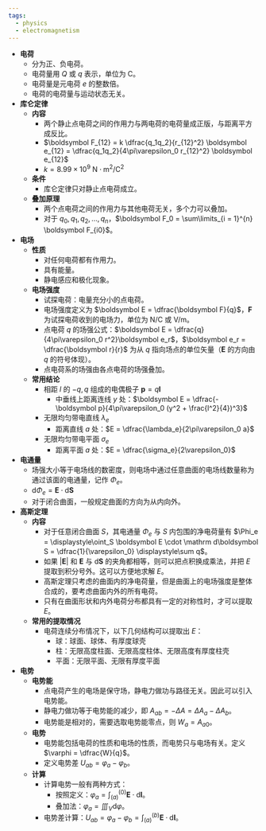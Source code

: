 ```yaml
---
tags:
  - physics
  - electromagnetism
---
```

- **电荷**
	- 分为正、负电荷。
	- 电荷量用 $Q$ 或 $q$ 表示，单位为 $\mathrm C$。
	- 电荷量是元电荷 $e$ 的整数倍。
	- 电荷的电荷量与运动状态无关。
- **库仑定律**
	- **内容**
		- 两个静止点电荷之间的作用力与两电荷的电荷量成正版，与距离平方成反比。
		- $\boldsymbol F_{12} = k \dfrac{q_1q_2}{r_{12}^2} \boldsymbol e_{12} = \dfrac{q_1q_2}{4\pi\varepsilon_0 r_{12}^2} \boldsymbol e_{12}$
		- $k=8.99 \times 10^9\ \mathrm{N \cdot m^2 / C^2}$
	- **条件**
		- 库仑定律只对静止点电荷成立。
	- **叠加原理**
		- 两个点电荷之间的作用力与其他电荷无关，多个力可以叠加。
		- 对于 $q_0,q_1,q_2,\dots,q_n$，$\boldsymbol F_0 = \sum\limits_{i = 1}^{n} \boldsymbol F_{i0}$。
- **电场**
	- **性质**
		- 对任何电荷都有作用力。
		- 具有能量。
		- 静电感应和极化现象。
	- **电场强度** <span id="dkqgis"></span>
		- 试探电荷：电量充分小的点电荷。
		- 电场强度定义为 $\boldsymbol E = \dfrac{\boldsymbol F}{q}$，$\boldsymbol F$ 为试探电荷收到的电场力，单位为 $\mathrm {N/C}$ 或 $\mathrm{V/m}$。
		- 点电荷 $q$ 的场强公式：$\boldsymbol E = \dfrac{q}{4\pi\varepsilon_0 r^2}\boldsymbol e_r$，$\boldsymbol e_r = \dfrac{\boldsymbol r}{r}$ 为从 $q$ 指向场点的单位矢量（$\boldsymbol E$ 的方向由 $q$ 的符号体现）。
		- 点电荷系的场强由各点电荷的场强叠加。
	- **常用结论**
		- 相距 $l$ 的 $-q,q$ 组成的电偶极子 $\boldsymbol p = q\boldsymbol l$
			- 中垂线上距离连线 $y$ 处：$\boldsymbol E = \dfrac{-\boldsymbol p}{4\pi\varepsilon_0 (y^2 + \frac{l^2}{4})^3}$
		- 无限均匀带电直线 $\lambda_e$
			- 距离直线 $a$ 处：$E = \dfrac{\lambda_e}{2\pi\varepsilon_0 a}$
		- 无限均匀带电平面 $\sigma_e$
			- 距离平面 $a$ 处：$E = \dfrac{\sigma_e}{2\varepsilon_0}$
- **电通量**
	- 场强大小等于电场线的数密度，则电场中通过任意曲面的电场线数量称为通过该面的电通量，记作 $\Phi_e$。
	- $\mathrm d\Phi_e = \boldsymbol E \cdot \mathrm d\boldsymbol S$
	- 对于闭合曲面，一般规定曲面的方向为从内向外。
- **高斯定理**
	- **内容**
		- 对于任意闭合曲面 $S$，其电通量 $\Phi_e$ 与 $S$ 内包围的净电荷量有 $\Phi_e = \displaystyle\oint_S \boldsymbol E \cdot \mathrm d\boldsymbol S = \dfrac{1}{\varepsilon_0} \displaystyle\sum q$。
		- 如果 $|\boldsymbol E|$ 和 $\boldsymbol E$ 与 $\mathrm d\boldsymbol S$ 的夹角都相等，则可以把点积换成乘法，并把 $E$ 提取到积分号外。这可以方便地求解 $E$。
		- 高斯定理只考虑的曲面内的净电荷量，但是曲面上的电场强度是整体合成的，要考虑曲面内外的所有电荷。
		- 只有在曲面形状和内外电荷分布都具有一定的对称性时，才可以提取 $E$。
	- **常用的提取情况**
		- 电荷连续分布情况下，以下几何结构可以提取出 $E$：
			- 球：球面、球体、有厚度球壳
			- 柱：无限高度柱面、无限高度柱体、无限高度有厚度柱壳
			- 平面：无限平面、无限有厚度平面
- **电势**
	- **电势能**
		- 点电荷产生的电场是保守场，静电力做功与路径无关。因此可以引入电势能。
		- 静电力做功等于电势能的减少，即 $A_{ab} = -\Delta A = \Delta A_a - \Delta A_b$。
		- 电势能是相对的，需要选取电势能零点，则 $W_a = A_{a0}$。
	- **电势**
		- 电势能包括电荷的性质和电场的性质，而电势只与电场有关。定义 $\varphi = \dfrac{W}{q}$。
		- 定义电势差 $U_{ab} = \varphi_a - \varphi_b$。
	- **计算**
		- 计算电势一般有两种方式：
			- 按照定义：$\varphi_a = \displaystyle\int_{(a)}^{(0)} \boldsymbol E \cdot \mathrm d\boldsymbol l$。
			- 叠加法：$\varphi_a = \displaystyle\iiint_V \mathrm d\varphi$。
		- 电势差计算：$U_{ab} = \varphi_a - \varphi_b = \displaystyle\int_{(a)}^{(b)} \boldsymbol E \cdot \mathrm d\boldsymbol l$。
